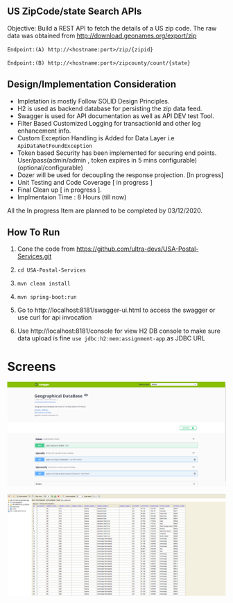 ## US ZipCode/state Search APIs 

Objective:  Build a REST API to fetch the details of a US zip code. The raw data was obtained from http://download.geonames.org/export/zip

`Endpoint:(A) http://<hostname:port>/zip/{zipid}`

`Endpoint:(B) http://<hostname:port>/zipcounty/count/{state}`

## Design/Implementation Consideration
 
- Impletation is mostly Follow SOLID Design Principles.
-  H2 is used as backend database for persisting the zip data feed.
- Swagger is used for API documentation as well as  API DEV test Tool.
- Filter Based Customized Logging for transactionId and other log enhancement info.
- Custom Exception Handling is Added for Data Layer i.e `ApiDataNotFoundException` 
- Token based Security has been implemented  for  securing end points. User/pass(admin/admin , token expires in 5 mins configurable) (optional/configurable)
- Dozer will be used for decoupling  the response projection.  [In progress]
- Unit Testing and Code Coverage [ in progress ]
- Final Clean up [ in progress ].
- Implmentaion Time : 8 Hours (till now) 

All the In progress Item are planned to be completed by 03/12/2020.



## How To Run

1. Cone the code from https://github.com/ultra-devs/USA-Postal-Services.git

2. `cd USA-Postal-Services`

3. `mvn clean install`

4.  `mvn spring-boot:run`

5. Go to http://localhost:8181/swagger-ui.html to access the swagger  or use curl for api invocation

6. Use http://localhost:8181/console for view H2 DB console to make sure data upload is fine `use jdbc:h2:mem:assignment-app`.as JDBC URL

   

# Screens

![](documents/swagger-main-1.png)

 

![](documents/embedded-postal-h2-data.png)

 

